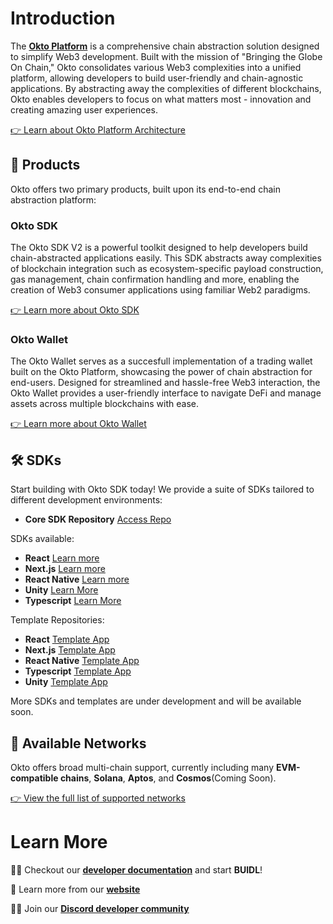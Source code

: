 # Introduction

The **[Okto Platform](https://okto.tech)** is a comprehensive chain abstraction solution designed to simplify Web3 development. Built with the mission of "Bringing the Globe On Chain," Okto consolidates various Web3 complexities into a unified platform, allowing developers to build user-friendly and chain-agnostic applications. By abstracting away the complexities of different blockchains, Okto enables developers to focus on what matters most - innovation and creating amazing user experiences.

[👉 Learn about Okto Platform Architecture](https://docs.okto.tech/docs/okto-layer/architecture) 

## 🚀 Products

Okto offers two primary products, built upon its end-to-end chain abstraction platform:

### Okto SDK

The Okto SDK V2 is a powerful toolkit designed to help developers build chain-abstracted applications easily. This SDK abstracts away complexities of blockchain integration such as ecosystem-specific payload construction, gas management, chain confirmation handling and more, enabling the creation of Web3 consumer applications using familiar Web2 paradigms.

[👉 Learn more about Okto SDK](https://docs.okto.tech/docs/okto-sdk/sdk-introduction)

### Okto Wallet

The Okto Wallet serves as a succesfull implementation of a trading wallet built on the Okto Platform, showcasing the power of chain abstraction for end-users. Designed for streamlined and hassle-free Web3 interaction, the Okto Wallet provides a user-friendly interface to navigate DeFi and manage assets across multiple blockchains with ease.

[👉 Learn more about Okto Wallet](https://okto.tech/wallet)

## 🛠️ SDKs

Start building with Okto SDK today! We provide a suite of SDKs tailored to different development environments:

*   **Core SDK Repository** [Access Repo](https://github.com/okto-hq/okto-js-sdk-monorepo)

SDKs available:

*   **React** [Learn more](https://docs.okto.tech/docs/react-sdk)
*   **Next.js** [Learn more](https://docs.okto.tech/docs/nextjs-sdk)
*   **React Native** [Learn more](https://docs.okto.tech/docs/react-native-sdk)
*   **Unity** [Learn More](https://docs.okto.tech/docs/unity-sdk)
*   **Typescript** [Learn More](https://docs.okto.tech/docs/typescript-sdk) 

Template Repositories:

*   **React** [Template App](https://github.com/okto-hq/okto-sdkv2-react-template-app)
*   **Next.js** [Template App](https://github.com/okto-hq/okto-sdkv2-nextjs-template-app)
*   **React Native**  [Template App](https://github.com/okto-hq/okto-sdkv2-react-native-template-app)
*   **Typescript** [Template App](https://github.com/okto-hq/okto-sdkv2-ts-template-app)
*   **Unity** [Template App](https://github.com/okto-hq/okto-sdkv2-unity-template-app)

More SDKs and templates are under development and will be available soon.

## 🔗 Available Networks

Okto offers broad multi-chain support, currently including many **EVM-compatible chains**, **Solana**, **Aptos**, and **Cosmos**(Coming Soon).

[👉 View the full list of supported networks](https://docs.okto.tech/docs/supported-chains)

# Learn More

👩‍💻 Checkout our [**developer documentation**](https://docs.okto.tech) and start **BUIDL**!

🧙 Learn more from our [**website**](https://okto.tech)

🙋‍♀️ Join our [**Discord developer community**](https://discord.com/invite/okto-916349620383252511)
